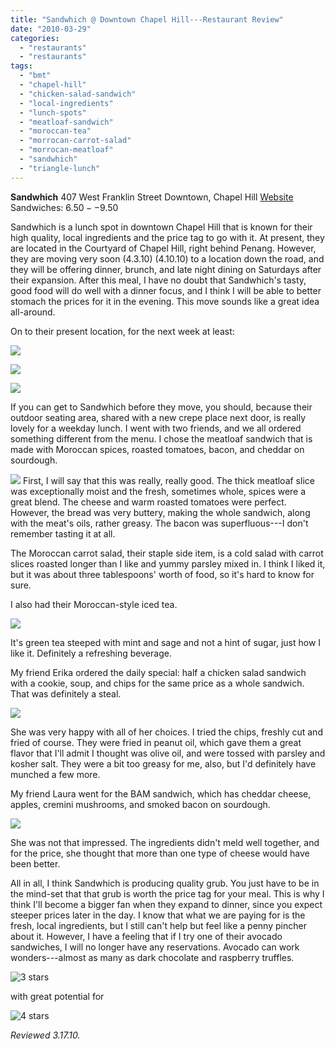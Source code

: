```yaml
---
title: "Sandwhich @ Downtown Chapel Hill---Restaurant Review"
date: "2010-03-29"
categories: 
  - "restaurants"
  - "restaurants"
tags: 
  - "bmt"
  - "chapel-hill"
  - "chicken-salad-sandwich"
  - "local-ingredients"
  - "lunch-spots"
  - "meatloaf-sandwich"
  - "moroccan-tea"
  - "morrocan-carrot-salad"
  - "morrocan-meatloaf"
  - "sandwhich"
  - "triangle-lunch"
---
```


**Sandwhich** 407 West Franklin Street Downtown, Chapel Hill [Website](http://sandwhich.biz) Sandwiches: $6.50--$9.50

Sandwhich is a lunch spot in downtown Chapel Hill that is known for their high quality, local ingredients and the price tag to go with it. At present, they are located in the Courtyard of Chapel Hill, right behind Penang. However, they are moving very soon (4.3.10) (4.10.10) to a location down the road, and they will be offering dinner, brunch, and late night dining on Saturdays after their expansion. After this meal, I have no doubt that Sandwhich's tasty, good food will do well with a dinner focus, and I think I will be able to better stomach the prices for it in the evening. This move sounds like a great idea all-around.

On to their present location, for the next week at least:

![](http://www.thegourmez.com/gourmez/photos/sandwich1.jpg)

![](http://www.thegourmez.com/gourmez/photos/sandwich2.jpg)

![](http://www.thegourmez.com/gourmez/photos/sandwich3.jpg)

If you can get to Sandwhich before they move, you should, because their outdoor seating area, shared with a new crepe place next door, is really lovely for a weekday lunch. I went with two friends, and we all ordered something different from the menu. I chose the meatloaf sandwich that is made with Moroccan spices, roasted tomatoes, bacon, and cheddar on sourdough.

![](http://www.thegourmez.com/gourmez/photos/sandwich7.jpg)  First, I will say that this was really, really good. The thick meatloaf slice was exceptionally moist and the fresh, sometimes whole, spices were a great blend. The cheese and warm roasted tomatoes were perfect. However, the bread was very buttery, making the whole sandwich, along with the meat's oils, rather greasy. The bacon was superfluous---I don't remember tasting it at all.

The Moroccan carrot salad, their staple side item, is a cold salad with carrot slices roasted longer than I like and yummy parsley mixed in. I think I liked it, but it was about three tablespoons' worth of food, so it's hard to know for sure.

I also had their Moroccan-style iced tea.

![](http://www.thegourmez.com/gourmez/photos/sandwich4.jpg)

It's green tea steeped with mint and sage and not a hint of sugar, just how I like it. Definitely a refreshing beverage.

My friend Erika ordered the daily special: half a chicken salad sandwich with a cookie, soup, and chips for the same price as a whole sandwich. That was definitely a steal.

![](http://www.thegourmez.com/gourmez/photos/sandwich5.jpg)

She was very happy with all of her choices. I tried the chips, freshly cut and fried of course. They were fried in peanut oil, which gave them a great flavor that I'll admit I thought was olive oil, and were tossed with parsley and kosher salt. They were a bit too greasy for me, also, but I'd definitely have munched a few more.

My friend Laura went for the BAM sandwich, which has cheddar cheese, apples, cremini mushrooms, and smoked bacon on sourdough.

![](http://www.thegourmez.com/gourmez/photos/sandwich6.jpg)

She was not that impressed. The ingredients didn't meld well together, and for the price, she thought that more than one type of cheese would have been better.

All in all, I think Sandwhich is producing quality grub. You just have to be in the mind-set that that grub is worth the price tag for your meal. This is why I think I'll become a bigger fan when they expand to dinner, since you expect steeper prices later in the day. I know that what we are paying for is the fresh, local ingredients, but I still can't help but feel like a penny pincher about it. However, I have a feeling that if I try one of their avocado sandwiches, I will no longer have any reservations. Avocado can work wonders---almost as many as dark chocolate and raspberry truffles.

![3 stars](http://s3.amazonaws.com/thegourmez-wpmedia/2009/02/rating_avocado1.gif "rating_avocado1")

with great potential for

![4 stars](http://s3.amazonaws.com/thegourmez-wpmedia/2009/02/rating_truffle1.gif "rating_truffle1")

_Reviewed 3.17.10._
